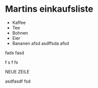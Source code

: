 # Martins einkaufsliste

- Kaffee
- Tee
- Bohnen
- Eier
- Bananen
afsd
asdffsda
afsd

fads
fasd

f
s
f
fs



NEUE ZEILE

asdfasdf
fsd